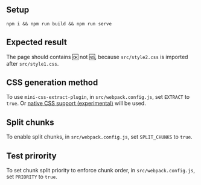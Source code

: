 ## Setup

`npm i && npm run build && npm run serve`

## Expected result

The page should contains 🆗 not 🆖, because `src/style2.css` is imported after `src/style1.css`.

## CSS generation method

To use `mini-css-extract-plugin`, in `src/webpack.config.js`, set `EXTRACT` to `true`. Or [native CSS support (experimental)](https://webpack.js.org/configuration/experiments/#experimentscss) will be used.

## Split chunks

To enable split chunks, in `src/webpack.config.js`, set `SPLIT_CHUNKS` to `true`.

## Test prirority

To set chunk split priority to enforce chunk order, in `src/webpack.config.js`, set `PRIORITY` to `true`.
